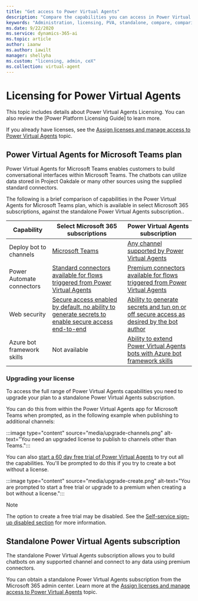 ```yaml
---
title: "Get access to Power Virtual Agents"
description: "Compare the capabilities you can access in Power Virtual Agents depending on whether you have a Microsoft 365 subscription or standalong Power Virtual Agents subscription."
keywords: "Administration, licensing, PVA, standalone, compare, comparison"
ms.date: 9/22/2020
ms.service: dynamics-365-ai
ms.topic: article
author: iaanw
ms.author: iawilt
manager: shellyha
ms.custom: "licensing, admin, ceX"
ms.collection: virtual-agent
---
```


# Licensing for Power Virtual Agents

This topic includes details about Power Virtual Agents Licensing. You can also review the [Power Platform Licensing Guide] to learn more.

If you already have licenses, see the [Assign licenses and manage access to Power Virtual Agents](requirements-licensing.md) topic.


## Power Virtual Agents for Microsoft Teams plan


Power Virtual Agents for Microsoft Teams enables customers to build conversational interfaces within Microsoft Teams. The chatbots can utilize data stored in Project Oakdale or many other sources using the supplied standard connectors.

The following is a brief comparison of capabilities in the Power Virtual Agents for Microsoft Teams plan, which is available in select Microsoft 365 subscriptions, against the standalone Power Virtual Agents subscription.. 


Capability | Select Microsoft 365 subscriptions | Power Virtual Agents subscription
--|--|--
Deploy bot to channels | [Microsoft Teams](teams/publication-add-bot-to-microsoft-teams-teams.md) | [Any channel supported by Power Virtual Agents](publication-fundamentals-publish-channels.md)
Power Automate connectors | [Standard connectors available for flows triggered from Power Virtual Agents](teams/advanced-flow-teams.md) | [Premium connectors available for flows triggered from Power Virtual Agents](advanced-flow.md)
Web security | [Secure access enabled by default, no ability to generate secrets to enable secure access end-to-end](teams/configure-web-security-teams.md) | [Ability to generate secrets and tun on or off secure access as desired by the bot author](configure-web-security.md)
Azure bot framework skills | Not available | [Ability to extend Power Virtual Agents bots with Azure bot framework skills](advanced-use-skills.md)


### Upgrading your license
To access the full range of Power Virtual Agents capabilities you need to upgrade your plan to a standalone Power Virtual Agents subscription. 

You can do this from within the Power Virtual Agents app for Microsoft Teams when prompted, as in the following example when publishing to additional channels:
   
:::image type="content" source="media/upgrade-channels.png" alt-text="You need an upgraded license to publish to channels other than Teams.":::

You can also [start a 60 day free trial of Power Virtual Agents](https://aka.ms/trypva) to try out all the capabilities. You'll be prompted to do this if you try to create a bot without a license.

:::image type="content" source="media/upgrade-create.png" alt-text="You are prompted to start a free trial or upgrade to a premium when creating a bot without a license.":::

>[!NOTE]
>The option to create a free trial may be disabled. See the [Self-service sign-up disabled section](sign-up-individual.md#self-service-sign-up-disabled) for more information.

## Standalone Power Virtual Agents subscription
The standalone Power Virtual Agents subscription allows you to build chatbots on any supported channel and connect to any data using premium connectors. 


You can obtain a standalone Power Virtual Agents subscription from the Microsoft 365 admin center. Learn more at the [Assign licenses and manage access to Power Virtual Agents](requirements-licensing.md) topic.










